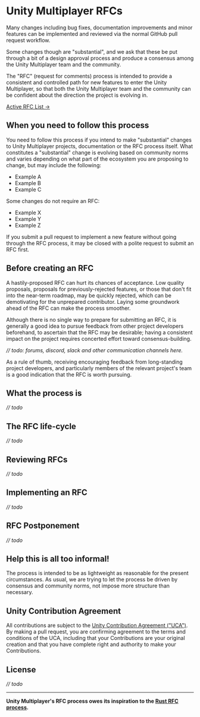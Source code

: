 # Unity Multiplayer RFCs

Many changes including bug fixes, documentation improvements and minor features can be implemented and reviewed via the normal GitHub pull request workflow.

Some changes though are "substantial", and we ask that these be put through a bit of a design approval process and produce a consensus among the Unity Multiplayer team and the community.

The "RFC" (request for comments) process is intended to provide a consistent and controlled path for new features to enter the Unity Multiplayer, so that both the Unity Multiplayer team and the community can be confident about the direction the project is evolving in.

[Active RFC List →](https://github.com/Unity-Technologies/com.unity.multiplayer.rfcs/pulls)

## When you need to follow this process

You need to follow this process if you intend to make "substantial" changes to Unity Multiplayer projects, documentation or the RFC process itself. What constitutes a "substantial" change is evolving based on community norms and varies depending on what part of the ecosystem you are proposing to change, but may include the following:

- Example A
- Example B
- Example C

Some changes do not require an RFC:

- Example X
- Example Y
- Example Z

If you submit a pull request to implement a new feature without going through the RFC process, it may be closed with a polite request to submit an RFC first.

## Before creating an RFC

A hastily-proposed RFC can hurt its chances of acceptance. Low quality proposals, proposals for previously-rejected features, or those that don't fit into the near-term roadmap, may be quickly rejected, which can be demotivating for the unprepared contributor. Laying some groundwork ahead of the RFC can make the process smoother.

Although there is no single way to prepare for submitting an RFC, it is generally a good idea to pursue feedback from other project developers beforehand, to ascertain that the RFC may be desirable; having a consistent impact on the project requires concerted effort toward consensus-building.

_// todo: forums, discord, slack and other communication channels here._

As a rule of thumb, receiving encouraging feedback from long-standing project developers, and particularly members of the relevant project's team is a good indication that the RFC is worth pursuing.

## What the process is

_// todo_

## The RFC life-cycle

_// todo_

## Reviewing RFCs

_// todo_

## Implementing an RFC

_// todo_

## RFC Postponement

_// todo_

## Help this is all too informal!

The process is intended to be as lightweight as reasonable for the present circumstances. As usual, we are trying to let the process be driven by consensus and community norms, not impose more structure than necessary.

## Unity Contribution Agreement

All contributions are subject to the [Unity Contribution Agreement ("UCA")](https://unity3d.com/legal/licenses/Unity_Contribution_Agreement). By making a pull request, you are confirming agreement to the terms and conditions of the UCA, including that your Contributions are your original creation and that you have complete right and authority to make your Contributions.

## License

_// todo_

---

**Unity Multiplayer's RFC process owes its inspiration to the [Rust RFC process](https://github.com/rust-lang/rfcs).**
